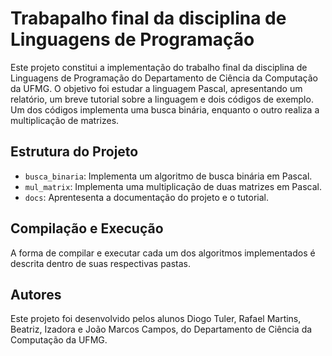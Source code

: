 # Trabapalho final da disciplina de Linguagens de Programação

Este projeto constitui a implementação do trabalho final da disciplina de Linguagens de Programação do Departamento de Ciência da Computação da UFMG. O objetivo foi estudar a linguagem Pascal, apresentando um relatório, um breve tutorial sobre a linguagem e dois códigos de exemplo. Um dos códigos implementa uma busca binária, enquanto o outro realiza a multiplicação de matrizes.


## Estrutura do Projeto

- `busca_binaria`: Implementa um algoritmo de busca binária em Pascal.
- `mul_matrix`: Implementa uma multiplicação de duas matrizes em Pascal.
- `docs`: Aprentesenta a documentação do projeto e o tutorial.

## Compilação e Execução

A forma de compilar e executar cada um dos algoritmos implementados é descrita dentro de suas respectivas pastas.


## Autores

Este projeto foi desenvolvido pelos alunos Diogo Tuler, Rafael Martins, Beatriz, Izadora e João Marcos Campos, do Departamento de Ciência da Computação da UFMG.